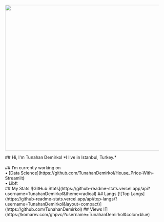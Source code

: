 <p align="center">
  <img width="846" height="476" src="![Sarı ve Siyah Topoğrafya Soyut Taktikli Offline Twitch Ekranı](https://user-images.githubusercontent.com/89604225/177143227-7612bd55-982a-4931-ab32-824d9144b490.gif)
">
</p>
## Hi, I'm Tunahan Demirkol
*I live in Istanbul, Turkey.*
<br/>
<br/>
## I’m currently working on <br>
• [Data Science](https://github.com/TunahanDemirkol/House_Price-With-Streamlit)
<br/>
• Libft <br>
## My Stats
![GitHub Stats](https://github-readme-stats.vercel.app/api?username=TunahanDemirkol&theme=radical)
## Langs
[![Top Langs](https://github-readme-stats.vercel.app/api/top-langs/?username=TunahanDemirkol&layout=compact)](https://github.com/TunahanDemirkol)
## Views
![](https://komarev.com/ghpvc/?username=TunahanDemirkol&color=blue)
